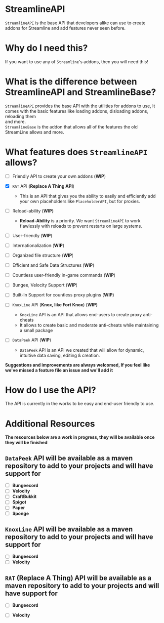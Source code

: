 
# StreamlineAPI
`StreamlineAPI`  is the base API that developers alike can use to create addons for Streamline and add features never seen before.

# Why do I need this?
If you want to use any of `Streamline`'s addons, then you will need this!

# What is the difference between StreamlineAPI and StreamlineBase?
`StreamlineAPI`  provides the base API with the utilities for addons to use, It comes with the basic features like loading addons, disloading addons, reloading them  
and more.  
`StreamlineBase`  is the addon that allows all of the features the old StreamLine allows and more.

# What features does `StreamlineAPI` allows?

- [ ] Friendly API to create your own addons (**WIP**)
- [x] `RAT` API (**Replace A Thing API**)
    - This is an API that gives you the ability to easily and efficiently add your own placeholders like `PlaceholderAPI`, but for proxies.

- [ ] Reload-ability (**WIP**)
    - **Reload-Ability** is a priority. We want `StreamlineAPI` to work flawlessly with reloads to prevent restarts on large systems.

- [ ] User-friendly (**WIP**)
- [ ] Internationalization (**WIP**)
- [ ] Organized file structure (**WIP**)
- [ ] Efficient and Safe Data Structures (**WIP**)
- [ ] Countless user-friendly in-game commands (**WIP**)
- [ ] Bungee, Velocity Support (**WIP**)
- [ ] Built-In Support for countless proxy plugins (**WIP**)
- [ ] `KnoxLine` API (**Knox, like Fort Knox**) (**WIP**)
    - `KnoxLine` API is an API that allows end-users to create proxy anti-cheats
    - It allows to create basic and moderate anti-cheats while maintaining a small package
- [ ] `DataPeek` API (**WIP**)
    - `DataPeek` API is an API we created that will allow for dynamic, intuitive data saving, editing & creation.


**Suggestions and improvements are always welcomed, If you feel like we've missed a feature file an issue and we'll add it**

# How do I use the API?
The API is currently in the works to be easy and end-user friendly to use.

# Additional Resources
**The resources below are a work in progress, they will be available once they will be finished**


`DataPeek` API will be available as a maven repository to add to your projects and will have support for
-
- [ ] **Bungeecord**
- [ ] **Velocity**
- [ ] **CraftBukkit**
- [ ] **Spigot**
- [ ] **Paper**
- [ ] **Sponge**

`KnoxLine` API will be available as a maven repository to add to your projects and will have support for
-
- [ ] **Bungeecord**
- [ ] **Velocity**

`RAT` (**Replace A Thing**) API will be available as a maven repository to add to your projects and will have support for
-
- [ ] **Bungeecord**
- [ ] **Velocity**

